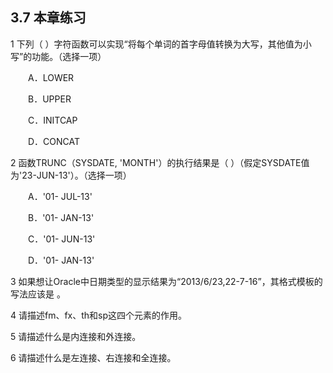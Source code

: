 ## 3.7  本章练习
 

1  下列（    ）字符函数可以实现“将每个单词的首字母值转换为大写，其他值为小写”的功能。（选择一项）

&emsp;&emsp;A．LOWER

&emsp;&emsp;B．UPPER

&emsp;&emsp;C．INITCAP

&emsp;&emsp;D．CONCAT

2  函数TRUNC（SYSDATE, 'MONTH'）的执行结果是（    ）（假定SYSDATE值为'23-JUN-13'）。（选择一项）

&emsp;&emsp;A．'01- JUL-13'

&emsp;&emsp;B．'01- JAN-13'

&emsp;&emsp;C．'01- JUN-13'

&emsp;&emsp;D．'01- JAN-13'

3  如果想让Oracle中日期类型的显示结果为“2013/6/23,22-7-16”，其格式模板的写法应该是    。

 

4  请描述fm、fx、th和sp这四个元素的作用。

 

 

 

5  请描述什么是内连接和外连接。

 

 

 

6  请描述什么是左连接、右连接和全连接。

 
